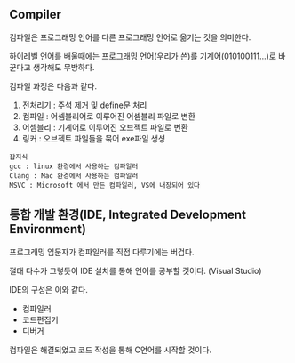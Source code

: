 ## Compiler
컴파일은 프로그래밍 언어를 다른 프로그래밍 언어로 옮기는 것을 의미한다.

하이레벨 언어를 배울때에는 프로그래밍 언어(우리가 쓴)를 기계어(010100111...)로 바꾼다고 생각해도 무방하다.

컴파일 과정은 다음과 같다.
1. 전처리기 : 주석 제거 및 define문 처리
2. 컴파일 : 어셈블리어로 이루어진 어셈블리 파일로 변환
3. 어셈블리 : 기계어로 이루어진 오브젝트 파일로 변환
4. 링커 : 오브젝트 파일들을 묶어 exe파일 생성

```
잡지식
gcc : linux 환경에서 사용하는 컴파일러
Clang : Mac 환경에서 사용하는 컴파일러
MSVC : Microsoft 에서 만든 컴파일러, VS에 내장되어 있다
```

## 통합 개발 환경(IDE, Integrated Development Environment)
프로그래밍 입문자가 컴파일러를 직접 다루기에는 버겁다.

절대 다수가 그렇듯이 IDE 설치를 통해 언어를 공부할 것이다. (Visual Studio)

IDE의 구성은 이와 같다.
* 컴파일러
* 코드편집기
* 디버거

컴파일은 해결되었고 코드 작성을 통해 C언어를 시작할 것이다.
